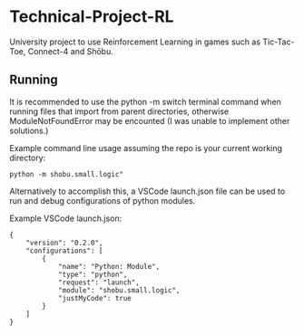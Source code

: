 # Technical-Project-RL
University project to use Reinforcement Learning in games such as Tic-Tac-Toe, Connect-4 and Shōbu. 

## Running
It is recommended to use the python -m switch terminal command when running files that import from parent directories, otherwise ModuleNotFoundError may be encounted (I was unable to implement other solutions.)

Example command line usage assuming the repo is your current working directory:

```
python -m shobu.small.logic"
```

Alternatively to accomplish this, a VSCode launch.json file can be used to run and debug configurations of python modules.

Example VSCode launch.json:

```
{
    "version": "0.2.0",
    "configurations": [
        {
            "name": "Python: Module",
            "type": "python",
            "request": "launch",
            "module": "shobu.small.logic",
            "justMyCode": true
        }
    ]
}
```
